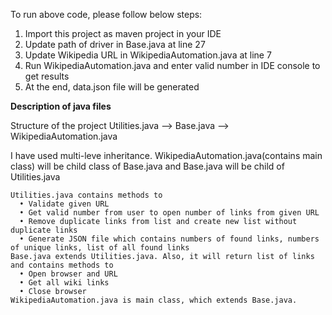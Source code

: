 
To run above code, please follow below steps:
  1)	Import this project as maven project in your IDE
  2)	Update path of driver in Base.java at line 27
  3)	Update  Wikipedia URL in WikipediaAutomation.java at line 7
  4)	Run WikipediaAutomation.java and enter valid number in IDE console to get results
  5)	At the end, data.json file will be generated

**Description of java files** 

Structure of the project Utilities.java --> Base.java --> WikipediaAutomation.java 
  
I have used multi-leve inheritance. WikipediaAutomation.java(contains main class) will be child class of Base.java and Base.java will be child of Utilities.java
 
    Utilities.java contains methods to
      •	Validate given URL
      •	Get valid number from user to open number of links from given URL
      •	Remove duplicate links from list and create new list without duplicate links
      •	Generate JSON file which contains numbers of found links, numbers of unique links, list of all found links 
    Base.java extends Utilities.java. Also, it will return list of links and contains methods to
      •	Open browser and URL
      •	Get all wiki links
      •	Close browser
    WikipediaAutomation.java is main class, which extends Base.java.
